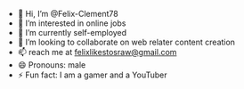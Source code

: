 - 👋 Hi, I’m @Felix-Clement78
- 👀 I’m interested in online jobs
- 🌱 I’m currently self-employed
- 💞️ I’m looking to collaborate on web relater content creation
- 📫 reach me at felixlikestosraw@gmail.com
- 😄 Pronouns: male
- ⚡ Fun fact: I am a gamer and a YouTuber

<!---
Felix-Clement78/Felix-Clement78 is a ✨ special ✨ repository because its `README.md` (this file) appears on your GitHub profile.
You can click the Preview link to take a look at your changes.
--->
